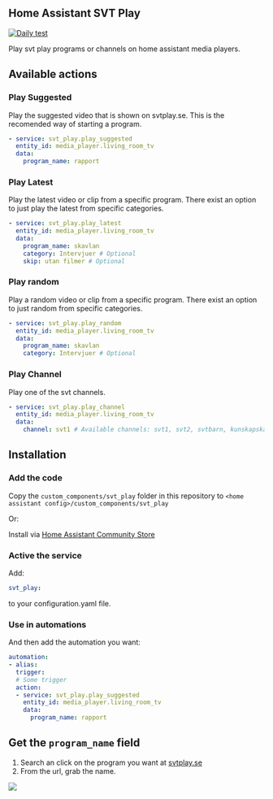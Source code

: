 Home Assistant SVT Play
----
[![Daily test](https://github.com/lindell/home-assistant-svt-play/workflows/Daily%20test/badge.svg)](https://github.com/lindell/home-assistant-svt-play/actions?query=workflow%3A%22Daily+test%22)

Play svt play programs or channels on home assistant media players.

## Available actions

### Play Suggested
Play the suggested video that is shown on svtplay.se. This is the recomended way of starting a program.
```yaml
- service: svt_play.play_suggested
  entity_id: media_player.living_room_tv
  data:
    program_name: rapport
```

### Play Latest
Play the latest video or clip from a specific program. There exist an option to just play the latest from specific categories.
```yaml
- service: svt_play.play_latest
  entity_id: media_player.living_room_tv
  data:
    program_name: skavlan
    category: Intervjuer # Optional
    skip: utan filmer # Optional
```

### Play random
Play a random video or clip from a specific program. There exist an option to just random from specific categories.
```yaml
- service: svt_play.play_random
  entity_id: media_player.living_room_tv
  data:
    program_name: skavlan
    category: Intervjuer # Optional
```

### Play Channel
Play one of the svt channels.
```yaml
- service: svt_play.play_channel
  entity_id: media_player.living_room_tv
  data:
    channel: svt1 # Available channels: svt1, svt2, svtbarn, kunskapskanalen, svt24
```

## Installation

### Add the code

Copy the `custom_components/svt_play` folder in this repository to `<home assistant config>/custom_components/svt_play`

Or:

Install via [Home Assistant Community Store](https://hacs.xyz/)

### Active the service

Add:
```yaml
svt_play:
```
to your configuration.yaml file.

### Use in automations

And then add the automation you want:
```yaml
automation:
- alias:
  trigger:
  # Some trigger
  action:
  - service: svt_play.play_suggested
    entity_id: media_player.living_room_tv
    data:
      program_name: rapport
```

## Get the `program_name` field

1. Search an click on the program you want at [svtplay.se](https://www.svtplay.se/)
2. From the url, grab the name.

![](https://share.lindell.me/2020/02/SardonicBonobo.png)
